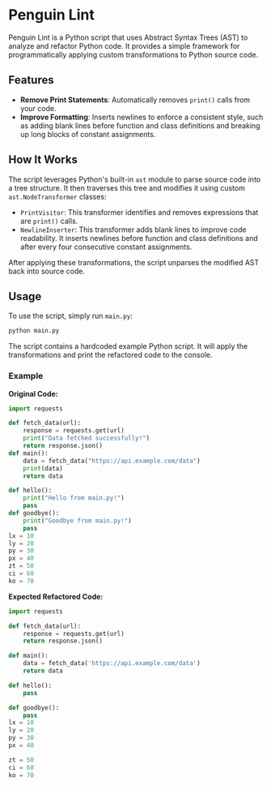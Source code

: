 # Penguin Lint

Penguin Lint is a Python script that uses Abstract Syntax Trees (AST) to analyze and refactor Python code. It provides a simple framework for programmatically applying custom transformations to Python source code.

## Features

- **Remove Print Statements**: Automatically removes `print()` calls from your code.
- **Improve Formatting**: Inserts newlines to enforce a consistent style, such as adding blank lines before function and class definitions and breaking up long blocks of constant assignments.

## How It Works

The script leverages Python's built-in `ast` module to parse source code into a tree structure. It then traverses this tree and modifies it using custom `ast.NodeTransformer` classes:

- `PrintVisitor`: This transformer identifies and removes expressions that are `print()` calls.
- `NewlineInserter`: This transformer adds blank lines to improve code readability. It inserts newlines before function and class definitions and after every four consecutive constant assignments.

After applying these transformations, the script unparses the modified AST back into source code.

## Usage

To use the script, simply run `main.py`:

```bash
python main.py
```

The script contains a hardcoded example Python script. It will apply the transformations and print the refactored code to the console.

### Example

**Original Code:**

```python
import requests

def fetch_data(url):
    response = requests.get(url)
    print("Data fetched successfully!")
    return response.json()
def main():
    data = fetch_data("https://api.example.com/data")
    print(data)
    return data

def hello():
    print("Hello from main.py!")
    pass
def goodbye():
    print("Goodbye from main.py!")
    pass
lx = 10
ly = 20
py = 30
px = 40
zt = 50
ci = 60
ko = 70
```

**Expected Refactored Code:**

```python
import requests

def fetch_data(url):
    response = requests.get(url)
    return response.json()

def main():
    data = fetch_data('https://api.example.com/data')
    return data

def hello():
    pass

def goodbye():
    pass
lx = 10
ly = 20
py = 30
px = 40

zt = 50
ci = 60
ko = 70
```

